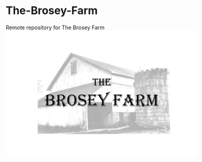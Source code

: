 # The-Brosey-Farm
Remote repository for The Brosey Farm 
![alt text](Admin/Presentation123_exp_v3.jpg)
